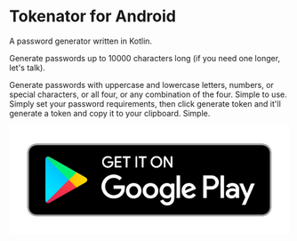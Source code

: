 # Tokenator for Android
A password generator written in Kotlin. 

Generate passwords up to 10000 characters long (if you need one longer, let's talk). 

Generate passwords with uppercase and lowercase letters, numbers, or special characters, or all four,
or any combination of the four. Simple to use. Simply set your password requirements, then click
generate token and it'll generate a token and copy it to your clipboard. Simple.

[![Play Store](https://github.com/JoshLudahl/Tokenator/blob/master/google-play-badge.png)](https://play.google.com/store/apps/details?id=com.token.tokenator)
